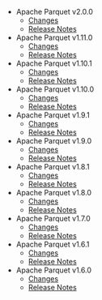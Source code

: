 
<!---
# Licensed to the Apache Software Foundation (ASF) under one
# or more contributor license agreements.  See the NOTICE file
# distributed with this work for additional information
# regarding copyright ownership.  The ASF licenses this file
# to you under the Apache License, Version 2.0 (the
# "License"); you may not use this file except in compliance
# with the License.  You may obtain a copy of the License at
#
#     http://www.apache.org/licenses/LICENSE-2.0
#
# Unless required by applicable law or agreed to in writing, software
# distributed under the License is distributed on an "AS IS" BASIS,
# WITHOUT WARRANTIES OR CONDITIONS OF ANY KIND, either express or implied.
# See the License for the specific language governing permissions and
# limitations under the License.
-->
* Apache Parquet v2.0.0
    * [Changes](2.0.0/CHANGES.2.0.0.md)
    * [Release Notes](2.0.0/RELEASENOTES.2.0.0.md)
* Apache Parquet v1.11.0
    * [Changes](1.11.0/CHANGES.1.11.0.md)
    * [Release Notes](1.11.0/RELEASENOTES.1.11.0.md)
* Apache Parquet v1.10.1
    * [Changes](1.10.1/CHANGES.1.10.1.md)
    * [Release Notes](1.10.1/RELEASENOTES.1.10.1.md)
* Apache Parquet v1.10.0
    * [Changes](1.10.0/CHANGES.1.10.0.md)
    * [Release Notes](1.10.0/RELEASENOTES.1.10.0.md)
* Apache Parquet v1.9.1
    * [Changes](1.9.1/CHANGES.1.9.1.md)
    * [Release Notes](1.9.1/RELEASENOTES.1.9.1.md)
* Apache Parquet v1.9.0
    * [Changes](1.9.0/CHANGES.1.9.0.md)
    * [Release Notes](1.9.0/RELEASENOTES.1.9.0.md)
* Apache Parquet v1.8.1
    * [Changes](1.8.1/CHANGES.1.8.1.md)
    * [Release Notes](1.8.1/RELEASENOTES.1.8.1.md)
* Apache Parquet v1.8.0
    * [Changes](1.8.0/CHANGES.1.8.0.md)
    * [Release Notes](1.8.0/RELEASENOTES.1.8.0.md)
* Apache Parquet v1.7.0
    * [Changes](1.7.0/CHANGES.1.7.0.md)
    * [Release Notes](1.7.0/RELEASENOTES.1.7.0.md)
* Apache Parquet v1.6.1
    * [Changes](1.6.1/CHANGES.1.6.1.md)
    * [Release Notes](1.6.1/RELEASENOTES.1.6.1.md)
* Apache Parquet v1.6.0
    * [Changes](1.6.0/CHANGES.1.6.0.md)
    * [Release Notes](1.6.0/RELEASENOTES.1.6.0.md)
